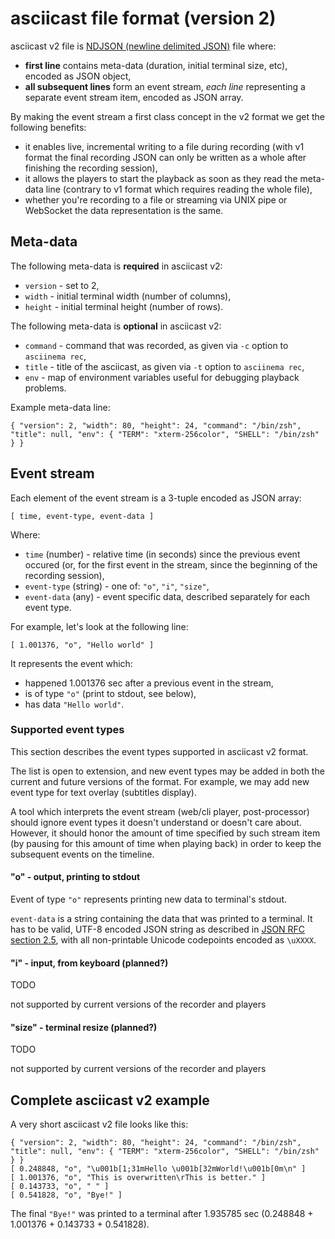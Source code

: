 # asciicast file format (version 2)

asciicast v2 file
is [NDJSON (newline delimited JSON)](https://github.com/ndjson/ndjson-spec) file
where:

* __first line__ contains meta-data (duration, initial terminal size, etc),
  encoded as JSON object,
* __all subsequent lines__ form an event stream, _each line_ representing a
  separate event stream item, encoded as JSON array.

By making the event stream a first class concept in the v2 format we get the
following benefits:

* it enables live, incremental writing to a file during recording (with v1
  format the final recording JSON can only be written as a whole after finishing
  the recording session),
* it allows the players to start the playback as soon as they read the meta-data
  line (contrary to v1 format which requires reading the whole file),
* whether you're recording to a file or streaming via UNIX pipe or WebSocket the
  data representation is the same.

## Meta-data

The following meta-data is **required** in asciicast v2:

* `version` - set to 2,
* `width` - initial terminal width (number of columns),
* `height` - initial terminal height (number of rows).

The following meta-data is **optional** in asciicast v2:

* `command` - command that was recorded, as given via `-c` option to `asciinema rec`,
* `title` - title of the asciicast, as given via `-t` option to `asciinema rec`,
* `env` - map of environment variables useful for debugging playback problems.

Example meta-data line:

    { "version": 2, "width": 80, "height": 24, "command": "/bin/zsh", "title": null, "env": { "TERM": "xterm-256color", "SHELL": "/bin/zsh" } }

## Event stream

Each element of the event stream is a 3-tuple encoded as JSON array:

    [ time, event-type, event-data ]

Where:

* `time` (number) - relative time (in seconds) since the previous event occured
  (or, for the first event in the stream, since the beginning of the recording
  session),
* `event-type` (string) - one of: `"o"`, `"i"`, `"size"`,
* `event-data` (any) - event specific data, described separately for each event
  type.

For example, let's look at the following line:

    [ 1.001376, "o", "Hello world" ]

It represents the event which:

* happened 1.001376 sec after a previous event in the stream,
* is of type `"o"` (print to stdout, see below),
* has data `"Hello world"`.

### Supported event types

This section describes the event types supported in asciicast v2 format.

The list is open to extension, and new event types may be added in both the
current and future versions of the format. For example, we may add new event
type for text overlay (subtitles display).

A tool which interprets the event stream (web/cli player, post-processor) should
ignore event types it doesn't understand or doesn't care about. However, it
should honor the amount of time specified by such stream item (by pausing for
this amount of time when playing back) in order to keep the subsequent events on
the timeline.

#### "o" - output, printing to stdout

Event of type `"o"` represents printing new data to terminal's stdout.

`event-data` is a string containing the data that was printed to a terminal. It
has to be valid, UTF-8 encoded JSON string as described
in [JSON RFC section 2.5](http://www.ietf.org/rfc/rfc4627.txt), with all
non-printable Unicode codepoints encoded as `\uXXXX`.

#### "i" - input, from keyboard (planned?)

TODO

not supported by current versions of the recorder and players

#### "size" - terminal resize (planned?)

TODO

not supported by current versions of the recorder and players

## Complete asciicast v2 example

A very short asciicast v2 file looks like this:

    { "version": 2, "width": 80, "height": 24, "command": "/bin/zsh", "title": null, "env": { "TERM": "xterm-256color", "SHELL": "/bin/zsh" } }
    [ 0.248848, "o", "\u001b[1;31mHello \u001b[32mWorld!\u001b[0m\n" ]
    [ 1.001376, "o", "This is overwritten\rThis is better." ]
    [ 0.143733, "o", " " ]
    [ 0.541828, "o", "Bye!" ]

The final `"Bye!"` was printed to a terminal after 1.935785 sec (0.248848 +
1.001376 + 0.143733 + 0.541828).
